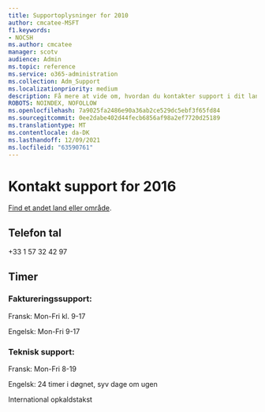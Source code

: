 ```yaml
---
title: Supportoplysninger for 2010
author: cmcatee-MSFT
f1.keywords:
- NOCSH
ms.author: cmcatee
manager: scotv
audience: Admin
ms.topic: reference
ms.service: o365-administration
ms.collection: Adm_Support
ms.localizationpriority: medium
description: Få mere at vide om, hvordan du kontakter support i dit land eller område.
ROBOTS: NOINDEX, NOFOLLOW
ms.openlocfilehash: 7a9025fa2486e90a36ab2ce529dc5ebf3f65fd84
ms.sourcegitcommit: 0ee2dabe402d44fecb6856af98a2ef7720d25189
ms.translationtype: MT
ms.contentlocale: da-DK
ms.lasthandoff: 12/09/2021
ms.locfileid: "63590761"
---
```

# <a name="contact-support-for-monaco"></a>Kontakt support for 2016

[Find et andet land eller område](../get-help-support.md).

## <a name="phone-number"></a>Telefon tal
+33 1 57 32 42 97

## <a name="hours"></a>Timer
### <a name="billing-support"></a>Faktureringssupport:

Fransk: Mon-Fri kl. 9-17

Engelsk: Mon-Fri 9-17

### <a name="technical-support"></a>Teknisk support:

Fransk: Mon-Fri 8-19

Engelsk: 24 timer i døgnet, syv dage om ugen

International opkaldstakst
